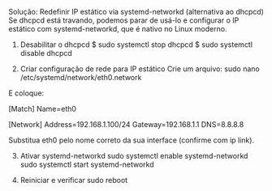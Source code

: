 Solução: Redefinir IP estático via systemd-networkd (alternativa ao dhcpcd)
Se dhcpcd está travando, podemos parar de usá-lo e configurar o IP estático com systemd-networkd, que é nativo no Linux moderno.

1. Desabilitar o dhcpcd
$ sudo systemctl stop dhcpcd
$ sudo systemctl disable dhcpcd

2. Criar configuração de rede para IP estático
Crie um arquivo:
sudo nano /etc/systemd/network/eth0.network

E coloque:

[Match]
Name=eth0

[Network]
Address=192.168.1.100/24
Gateway=192.168.1.1
DNS=8.8.8.8

Substitua eth0 pelo nome correto da sua interface (confirme com ip link).

3. Ativar systemd-networkd
sudo systemctl enable systemd-networkd
sudo systemctl start systemd-networkd

4. Reiniciar e verificar
sudo reboot
   
